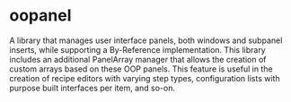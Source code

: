 # oopanel

A library that manages user interface panels, both windows and subpanel inserts, while supporting a By-Reference implementation. This library includes an additional PanelArray manager that allows the creation of custom arrays based on these OOP panels. This feature is useful in the creation of recipe editors with varying step types, configuration lists with purpose built interfaces per item, and so-on.